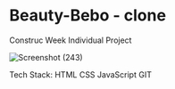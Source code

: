# Beauty-Bebo - clone
 Construc Week Individual Project
	
![Screenshot (243)](https://user-images.githubusercontent.com/91547105/141504971-87f0edba-cbc3-4d48-a76d-47ba4b832941.png)

Tech Stack:
HTML
CSS
JavaScript
GIT

